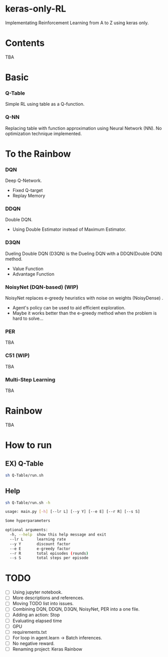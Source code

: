 # keras-only-RL

Implementating Reinforcement Learning from A to Z using keras only.

# Contents

TBA

# Basic

### Q-Table

Simple RL using table as a Q-function.

### Q-NN

Replacing table with function approximation using Neural Network (NN). No optimization technique implemented.

# To the Rainbow

### DQN

Deep Q-Network.

* Fixed Q-target
* Replay Memory

### DDQN

Double DQN.

* Using Double Estimator instead of Maximum Estimator.

### D3QN

Dueling Double DQN (D3QN) is the Dueling DQN with a DDQN(Double DQN) method.

* Value Function
* Advantage Function

### NoisyNet (DQN-based) (WIP)

NoisyNet replaces e-greedy heuristics with noise on weights (NoisyDense) .

* Agent's policy can be used to aid efficient exploration.
* Maybe it works better than the e-greedy method when the problem is hard to solve...

### PER

TBA

### C51 (WIP)

TBA

<!--
A Distributional Perspective on Reinforcement Learning (C51)
-->

### Multi-Step Learning

TBA

# Rainbow

TBA

# How to run

## EX) Q-Table

```bash
sh Q-Table/run.sh
```

## Help

```bash
sh Q-Table/run.sh -h
```
```bash
usage: main.py [-h] [--lr L] [--y Y] [--e E] [--r R] [--s S]

Some hyperparameters

optional arguments:
  -h, --help  show this help message and exit
  --lr L      learning rate
  --y Y       discount factor
  --e E       e-greedy factor
  --r R       total episodes (rounds)
  --s S       total steps per episode
```

# TODO

- [ ] Using jupyter notebook.
- [ ] More descriptions and references.
- [ ] Moving TODO list into issues.
- [ ] Combining DQN, DDQN, D3QN, NoisyNet, PER into a one file.
- [ ] Adding an action: Stop
- [ ] Evaluating elapsed time
- [ ] GPU
- [ ] requirements.txt
- [ ] For loop in agent.learn -> Batch inferences.
- [ ] No negative reward.
- [ ] Renaming project: Keras Rainbow
